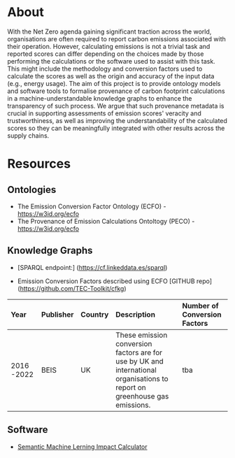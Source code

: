 # About

With the Net Zero agenda gaining significant traction across the world, organisations are often required to report carbon emissions associated with their operation. However, calculating emissions is not a trivial task and reported scores can differ depending on the choices made by those performing the calculations or the software used to assist with this task. This might include the methodology and conversion factors used to calculate the scores as well as the origin and accuracy of the input data (e.g., energy usage). The aim of this project is to provide ontology models and software tools to formalise provenance of carbon footprint calculations in a machine-understandable knowledge graphs to enhance the transparency of such process. We argue that such provenance metadata is crucial in supporting assessments of emission scores' veracity and trustworthiness, as well as improving the understandability of the calculated scores so they can be meaningfully integrated with other results across the supply chains.

# Resources

## Ontologies 

* The Emission Conversion Factor Ontology (ECFO) - [https://w3id.org/ecfo ](https://w3id.org/ecfo)
* The Provenance of Emission Calculations Ontoltogy (PECO) - [https://w3id.org/ecfo ](https://w3id.org/peco)

## Knowledge Graphs 

*  [SPARQL endpoint:] (https://cf.linkeddata.es/sparql)

* Emission Conversion Factors described using ECFO [GITHUB repo] (https://github.com/TEC-Toolkit/cfkg)
 
 | Year        | Publisher | Country  | Description      | Number of Conversion Factors |
|:-------------|:------- |:-------|  :------------------| :-------|
| 2016 -2022     | BEIS | UK | These emission conversion factors are for use by UK and international organisations to report on greenhouse gas emissions. | tba | 

## Software

* [Semantic Machine Lerning Impact Calculator](https://github.com/TEC-Toolkit/Semantic_Machine_Learning_Impact_Calculator)

